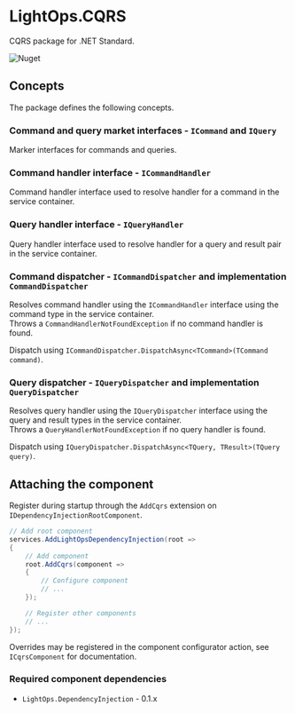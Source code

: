 # LightOps.CQRS

CQRS package for .NET Standard.

![Nuget](https://img.shields.io/nuget/v/LightOps.CQRS)

## Concepts

The package defines the following concepts.

### Command and query market interfaces - `ICommand` and `IQuery`

Marker interfaces for commands and queries.

### Command handler interface - `ICommandHandler`

Command handler interface used to resolve handler for a command in the service container.

### Query handler interface - `IQueryHandler`

Query handler interface used to resolve handler for a query and result pair in the service container.

### Command dispatcher - `ICommandDispatcher` and implementation `CommandDispatcher`

Resolves command handler using the `ICommandHandler` interface using the command type in the service container.  
Throws a `CommandHandlerNotFoundException` if no command handler is found.

Dispatch using `ICommandDispatcher.DispatchAsync<TCommand>(TCommand command)`.

### Query dispatcher - `IQueryDispatcher` and implementation `QueryDispatcher`

Resolves query handler using the `IQueryDispatcher` interface using the query and result types in the service container.  
Throws a `QueryHandlerNotFoundException` if no query handler is found.

Dispatch using `IQueryDispatcher.DispatchAsync<TQuery, TResult>(TQuery query)`.

## Attaching the component

Register during startup through the `AddCqrs` extension on `IDependencyInjectionRootComponent`.

```csharp
// Add root component
services.AddLightOpsDependencyInjection(root =>
{
    // Add component
    root.AddCqrs(component =>
    {
        // Configure component
        // ...
    });

    // Register other components
    // ...
});
```

Overrides may be registered in the component configurator action, see `ICqrsComponent` for documentation.

### Required component dependencies

- `LightOps.DependencyInjection` - 0.1.x
